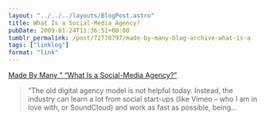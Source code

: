 ```yaml
---
layout: "../../../layouts/BlogPost.astro"
title: What Is a Social-Media Agency?
pubDate: 2009-01-24T11:36:51+00:00
tumblr_permalink: /post/72778797/made-by-many-blog-archive-what-is-a
tags: ["linklog"]
format: "link"
---
```


[Made By Many &#8221; &#8220;What Is a Social-Media Agency?&#8221;][1]

> &ldquo;The old digital agency model is not helpful today. Instead, the industry can learn a lot from social start-ups (like Vimeo &#8211; who I am in love with, or SoundCloud) and work as fast as possible, being&hellip;

[1]: https://www.madebymany.com/stories/what-is-a-social-media-agency
